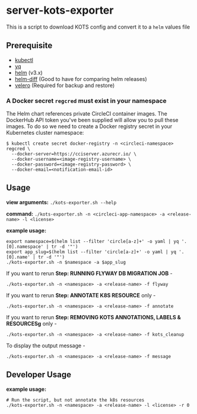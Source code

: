 # server-kots-exporter

This is a script to download KOTS config and convert it to a `helm` values file

## Prerequisite
- [kubectl](https://kubernetes.io/docs/tasks/tools/#kubectl)
- [yq](https://github.com/mikefarah/yq#install)
- [helm](https://github.com/helm/helm#install) (v3.x)
- [helm-diff](https://github.com/databus23/helm-diff#install) (Good to have for comparing helm releases)
- [velero](https://velero.io/docs/v1.6/contributions/minio/#back-up) (Required for backup and restore)

### A Docker secret `regcred` must exist in your namespace

The Helm chart references private CircleCI container images. The DockerHub
API token you've been supplied will allow you to pull these images. To do so we need
to create a Docker registry secret in your Kubernetes cluster namespace:

```
$ kubectl create secret docker-registry -n <circleci-namespace> regcred \
  --docker-server=https://cciserver.azurecr.io/ \
  --docker-username=<image-registry-username> \
  --docker-password=<image-registry-password> \
  --docker-email=<notification-email-id>
```


## Usage

**view arguments:** `./kots-exporter.sh --help`

**command:** `./kots-exporter.sh -n <circleci-app-namespace> -a <release-name> -l <license>`

**example usage:**
```
export namespace=$(helm list --filter 'circle[a-z]+' -o yaml | yq '.[0].namespace' | tr -d '"')
export app_slug=$(helm list --filter 'circle[a-z]+' -o yaml | yq '.[0].name' | tr -d '"')
./kots-exporter.sh -n $namespace -a $app_slug
```

If you want to rerun **Step: RUNNING FLYWAY DB MIGRATION JOB** -
```
./kots-exporter.sh -n <namespace> -a <release-name> -f flyway
```

If you want to rerun **Step: ANNOTATE K8S RESOURCE** only -
```
./kots-exporter.sh -n <namespace> -a <release-name> -f annotate
```

If you want to rerun **Step: REMOVING KOTS ANNOTATIONS, LABELS & RESOURCESg** only -
```
./kots-exporter.sh -n <namespace> -a <release-name> -f kots_cleanup
```

To display the output message -
```
./kots-exporter.sh -n <namespace> -a <release-name> -f message
```

## Developer Usage

**example usage:**
```
# Run the script, but not annotate the k8s resources
./kots-exporter.sh -n <namespace> -a <release-name> -l <license> -r 0
```
